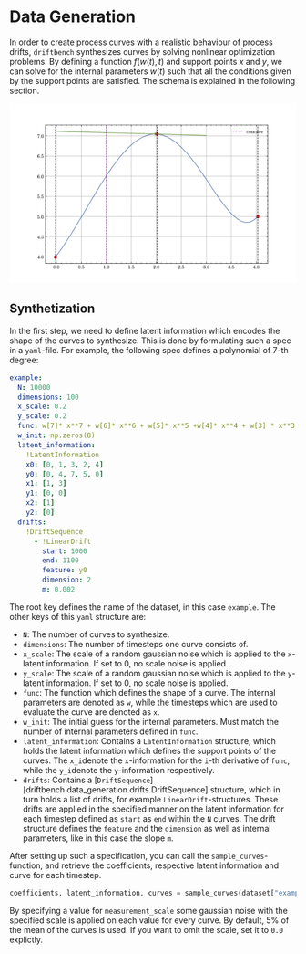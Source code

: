 # Data Generation

In order to create process curves with a realistic behaviour of process drifts, `driftbench`
synthesizes curves by solving nonlinear optimization problems. By defining a function $f(w(t), t)$ 
and support points $x$ and $y$, we can solve for the internal parameters $w(t)$ such that 
all the conditions given by the support points are satisfied. The schema is explained in
the following section.

![Example curve](./figures/example_curve.png)

## Synthetization 
In the first step, we need to define latent information which encodes the shape of the curves
to synthesize. This is done by formulating such a spec in a `yaml`-file.
For example, the following spec defines a polynomial of 7-th degree:
```yaml
example:
  N: 10000
  dimensions: 100
  x_scale: 0.2 
  y_scale: 0.2
  func: w[7]* x**7 + w[6]* x**6 + w[5]* x**5 +w[4]* x**4 + w[3] * x**3 + w[2] * x**2 + w[1] * x + w[0]
  w_init: np.zeros(8)
  latent_information:
    !LatentInformation
    x0: [0, 1, 3, 2, 4]
    y0: [0, 4, 7, 5, 0]
    x1: [1, 3]
    y1: [0, 0]
    x2: [1]
    y2: [0]
  drifts:
    !DriftSequence
      - !LinearDrift
        start: 1000
        end: 1100
        feature: y0     
        dimension: 2    
        m: 0.002
```
The root key defines the name of the dataset, in this case `example`.
The other keys of this `yaml` structure are:

- `N`: The number of curves to synthesize.
- `dimensions`: The number of timesteps one curve consists of.
- `x_scale`: The scale of a random gaussian noise which is applied to the `x`-latent information.
If set to 0, no scale noise is applied.
- `y_scale`: The scale of a random gaussian noise which is applied to the `y`-latent information.
If set to 0, no scale noise is applied.
- `func`: The function which defines the shape of a curve. The internal parameters are denoted as
`w`, while the timesteps which are used to evaluate the curve are denoted as `x`.
- `w_init`: The initial guess for the internal parameters. Must match the number of internal
parameters defined in `func`.
- `latent_information`: Contains a `LatentInformation` structure, which holds the latent information
which defines the support points of the curves. The `x_i`denote the `x`-information for the `i`-th
derivative of `func`, while the `y_i`denote the `y`-information respectively.
- `drifts`: Contains a [`DriftSequence`][driftbench.data_generation.drifts.DriftSequence] structure, which in turn holds a list of drifts, for example
`LinearDrift`-structures. These drifts are applied in the specified manner on the latent 
information for each timestep defined as `start` as `end` within the `N` curves. The drift structure 
defines the `feature` and the `dimension` as well as internal parameters, like in this case 
the slope `m`.

After setting up such a specification, you can call the `sample_curves`-function, and retrieve the
coefficients, respective latent information and curve for each timestep.
```python
coefficients, latent_information, curves = sample_curves(dataset["example"], measurement_scale=0.1)
```
By specifying a value for `measurement_scale` some gaussian noise with the specified scale is applied
on each value for every curve. By default, $5\%$ of the mean of the curves is used. If you want to
omit the scale, set it to `0.0` explictly.
